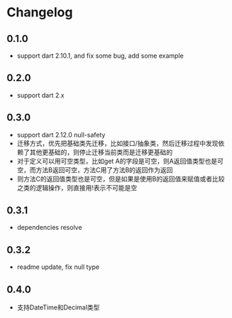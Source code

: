 # Changelog

## 0.1.0

- support dart 2.10.1, and fix some bug, add some example

## 0.2.0
- support dart 2.x

## 0.3.0
- support dart 2.12.0 null-safety
- 迁移方式，优先把基础类先迁移，比如接口/抽象类，然后迁移过程中发现依赖了其他更基础的，则停止迁移当前类而是迁移更基础的
- 对于定义可以用可空类型，比如get A的字段是可空，则A返回值类型也是可空，而方法B返回可空，方法C用了方法B的返回作为返回
- 则方法C的返回值类型也是可空，但是如果是使用B的返回值来赋值或者比较之类的逻辑操作，则直接用!表示不可能是空

## 0.3.1
- dependencies resolve

## 0.3.2
- readme update, fix null type

## 0.4.0
- 支持DateTime和Decimal类型